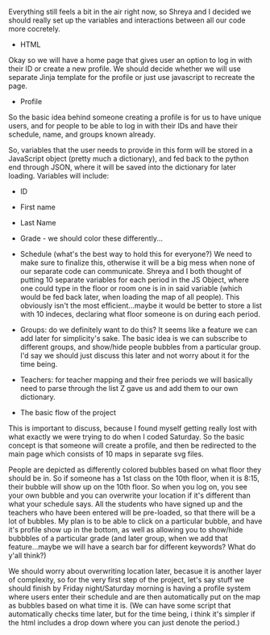Everything still feels a bit in the air right now, so Shreya and I decided we should really set up the variables and interactions between all our code more cocretely.

* HTML

Okay so we will have a home page that gives user an option to log in with their ID or create a new profile. We should decide whether we will use separate Jinja template for the profile or just use javascript to recreate the page. 

* Profile

So the basic idea behind someone creating a profile is for us to have unique users, and for people to be able to log in with their IDs and have their schedule, name, and groups known already. 

So, variables that the user needs to provide in this form will be stored in a JavaScript object (pretty much a dictionary), and fed back to the python end through JSON, where it will be saved into the dictionary for later loading. Variables will include:

* ID
* First name
* Last Name
* Grade - we should color these differently...
* Schedule (what's the best way to hold this for everyone?) We need to make sure to finalize this, otherwise it will be a big mess when none of our separate code can communicate. Shreya and I both thought of  putting 10 separate variables for each period in the JS Object, where one could type in the floor or room one is in in said variable (which would be fed back later, when loading the map of all people). This obviously isn't the most efficient...maybe it would be better to store a list with 10 indeces, declaring what floor someone is on during each period.
* Groups: do we definitely want to do this? It seems like a feature we can add later for simplicity's sake. The basic idea is we can subscribe to different groups, and show/hide people bubbles from a particular group. I'd say we should just discuss this later and not worry about it for the time being.
* Teachers: for teacher mapping and their free periods we will basically need to parse through the list Z gave us and add them to our own dictionary.

* The basic flow of the project

This is important to discuss, because I found myself getting really lost with what exactly we were trying to do when I coded Saturday. So the basic concept is that someone will create a profile, and then be redirected to the main page which consists of 10 maps in separate svg files. 

People are depicted as differently colored bubbles based on what floor they should be in. So if someone has a 1st class on the 10th floor, when it is 8:15, their bubble will show up on the 10th floor. So when you log on, you see your own bubble and you can overwrite your location if it's different than what your schedule says. All the students who have signed up and the teachers who have been entered will be pre-loaded, so that there will be a lot of bubbles. My plan is to be able to click on a particular bubble, and have it's profile show up in the bottom, as well as allowing you to show/hide bubbbles of a particular grade (and later group, when we add that feature...maybe we will have a search bar for different keywords? What do y'all think?) 

We should worry about overwriting location later, becasue it is another layer of complexity, so for the very first step of the project, let's say stuff we should finish by Friday night/Saturday morning is having a profile system where users enter their schedule and are then automatically put on the map as bubbles based on what time it is. (We can have some script that automatically checks time later, but for the time being, i think it's simpler if the html includes a drop down where you can just denote the period.) 

